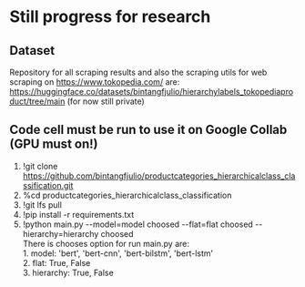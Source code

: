 # Still progress for research 
## Dataset
Repository for all scraping results and also the scraping utils for web scraping on https://www.tokopedia.com/ are:<br />https://huggingface.co/datasets/bintangfjulio/hierarchylabels_tokopediaproduct/tree/main (for now still private)
## Code cell must be run to use it on Google Collab (GPU must on!)
1. !git clone https://github.com/bintangfjulio/productcategories_hierarchicalclass_classification.git
2. %cd productcategories_hierarchicalclass_classification
3. !git lfs pull
4. !pip install -r requirements.txt
5. !python main.py --model=model choosed --flat=flat choosed --hierarchy=hierarchy choosed
</br>There is chooses option for run main.py are:</br>1. model: 'bert', 'bert-cnn', 'bert-bilstm', 'bert-lstm'</br>2. flat: True, False</br>3. hierarchy: True, False
